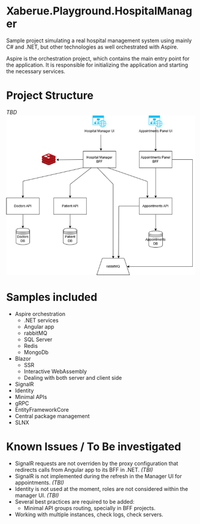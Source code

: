 # Xaberue.Playground.HospitalManager

Sample project simulating a real hospital management system using mainly C# and .NET, but other technologies as well orchestrated with Aspire.

Aspire is the orchestration project, which contains the main entry point for the application. It is responsible for initializing the application and starting the necessary services.


# Project Structure
_TBD_
![Alt text here](.resources/hospital_manager_diagram.png)

# Samples included
- Aspire orchestration
  - .NET services
  - Angular app
  - rabbitMQ
  - SQL Server
  - Redis
  - MongoDb
- Blazor
  - SSR
  - Interactive WebAssembly
  - Dealing with both server and client side
- SignalR
- Identity
- Minimal APIs
- gRPC
- EntityFrameworkCore
- Central package management
- SLNX


# Known Issues / To Be investigated

- SignalR requests are not overriden by the proxy configuration that redirects calls from Angular app to its BFF in .NET. _(TBI)_
- SignalR is not implemented during the refresh in the Manager UI for appointments. _(TBI)_
- Identity is not used at the moment, roles are not considered within the manager UI. _(TBI)_
- Several best practices are required to be added:
  - Minimal API groups routing, specially in BFF projects.
- Working with multiple instances, check logs, check servers.
